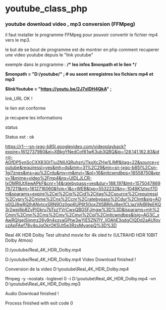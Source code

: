 # youtube_class_php

<h3>
youtube download video , mp3 conversion (FFMpeg)
</h3>

il faut installer le programme FFMpeg pour pouvoir convertir le fichier mp4 vers le mp3.

le but de se bout de programme est de montrer en php comment recuperer une video youtube depuis le "link youtube"

exemple dans le programme : 
<strong>
/*
les infos  $monpath et le lien
*/

$monpath = "D:/youtube/" ;  # ou seont enregistres les fichiers mp4 et mp3

$linkYoutube = "https://youtu.be/2J7xlDH4QkA" ;

</strong>


link_URL OK !

le lien est conforme 

je recupere les informations

status

Status est : ok

https://r1---sn-jxgo-b85l.googlevideo.com/videoplayback?expire=1612737980&ei=XBkgYNedCof61wK3ub3QBQ&ip=128.141.162.83&id=o-AGfDP5ynScCXX83GtTiu2NlUQRuhzrUTkoXcZHw1LlMf&itag=22&source=youtube&requiressl=yes&mh=ds&mm=31%2C29&mn=sn-jxgo-b85l%2Csn-1gi7znes&ms=au%2Crdu&mv=m&mvi=1&pl=16&initcwndbps=16558750&vprv=1&mime=video%2Fmp4&ns=UIDLJLCR-IxOMRIUtXewAPkF&cnr=14&ratebypass=yes&dur=188.197&lmt=1575047869767211&mt=1612716060&fvip=1&c=WEB&txp=5532232&n=-1048K1ztxcf7Dm&sparams=expire%2Cei%2Cip%2Cid%2Citag%2Csource%2Crequiressl%2Cvprv%2Cmime%2Cns%2Ccnr%2Cratebypass%2Cdur%2Clmt&sig=AOq0QJ8wRQIhANvtcxSRN9Oz0gp6UP6t1i0oxZtlSBRjhJ8en1CLlazVAiBl9eEKQ3r2wpj6p8ZvPIGkru7bTszYVrCwxQBG5FJmgw%3D%3D&lsparams=mh%2Cmm%2Cmn%2Cms%2Cmv%2Cmvi%2Cpl%2Cinitcwndbps&lsig=AG3C_xAwRQIgejSimmz26y9n4xzvaGPtw3wYiE5ZN7lY_ljOAhE3qdgCIQDd2aAUfqyxzApFAef78v4pJqOkrOK5Ut5e3RzxMyqnpQ%3D%3D

Real 4K HDR Dolby Test ultrahd movie for 4k oled tv (ULTRAHD HDR 10BIT Dolby Atmos)

D:/youtube/Real_4K_HDR_Dolby.mp4

D:/youtube/Real_4K_HDR_Dolby.mp4  Video Download finished ! 

Conversion de la video D:\youtube\Real_4K_HDR_Dolby.mp4

ffmpeg -y -nostats -loglevel 0 -i D:\youtube\Real_4K_HDR_Dolby.mp4 -vn D:\youtube\Real_4K_HDR_Dolby.mp3

Audio Download finished ! 

Process finished with exit code 0

